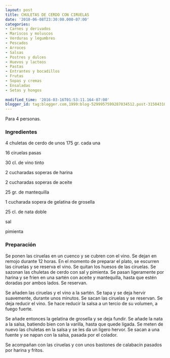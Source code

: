```yaml
---
layout: post
title: CHULETAS DE CERDO CON CIRUELAS
date: '2010-06-08T23:30:00.000-07:00'
categories:
- Carnes y derivados
- Mariscos y moluscos
- Verduras y legumbres
- Pescados
- Arroces
- Salsas
- Postres y dulces
- Huevos y lacteos
- Pastas
- Entrantes y bocadillos
- Frutas
- Sopas y cremas
- Ensaladas
- Setas y hongos
 
modified_time: '2016-03-16T01:53:11.164-07:00'
blogger_id: tag:blogger.com,1999:blog-5299957599287034512.post-315043109605797818
---
```


Para 4 personas.

<h3>Ingredientes</h3>

4 chuletas de cerdo de unos 175 gr. cada una

16 ciruelas pasas

30 cl. de vino tinto

2 cucharadas soperas de harina

2 cucharadas soperas de aceite

25 gr. de mantequilla

1 cucharada sopera de gelatina de grosella

25 cl. de nata doble

sal

pimienta

<h3>Preparación</h3>

Se ponen las ciruelas en un cuenco y se cubren con el vino. Se dejan en remojo durante 12 horas. En el momento de preparar el plato, se escurren las ciruelas y se reserva el vino. Se quitan los huesos de las ciruelas. Se sazonan las chuletas de cerdo con sal y pimienta. Se pasan ligeramente por harina y se fríen en una sartén con aceite y mantequilla, hasta que estén doradas por ambos lados. Se reservan.

Se añaden las ciruelas y el vino a la sartén. Se tapa y se deja hervir suavemente, durante unos minutos. Se sacan las ciruelas y se reservan. Se deja reducir el vino. Se hace reducir la salsa a un tercio de su volumen, a fuego fuerte.

Se añade entonces la gelatina de grosella y se deja fundir. Se añade la nata a la salsa, batiendo bien con la varilla, hasta que quede ligada. Se meten de nuevo las chuletas en la salsa y se les da un ligero hervor. Se sacan a una fuente y se napan con la salsa, pasada por el colador.

Se acompañan con las ciruelas y con unos bastones de calabacín pasados por harina y fritos.


